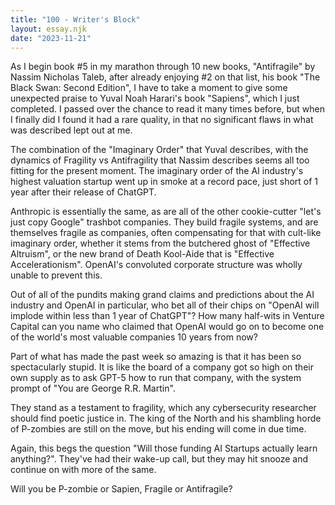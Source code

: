```yaml
---
title: "100 - Writer's Block"
layout: essay.njk
date: "2023-11-21"
---
```


As I begin book #5 in my marathon through 10 new books, "Antifragile" by Nassim Nicholas Taleb, after already enjoying #2 on that list, his book "The Black Swan: Second Edition", I have to take a moment to give some unexpected praise to Yuval Noah Harari's book "Sapiens", which I just completed. I passed over the chance to read it many times before, but when I finally did I found it had a rare quality, in that no significant flaws in what was described lept out at me.

The combination of the "Imaginary Order" that Yuval describes, with the dynamics of Fragility vs Antifragility that Nassim describes seems all too fitting for the present moment. The imaginary order of the AI industry's highest valuation startup went up in smoke at a record pace, just short of 1 year after their release of ChatGPT.

Anthropic is essentially the same, as are all of the other cookie-cutter "let's just copy Google" trashbot companies. They build fragile systems, and are themselves fragile as companies, often compensating for that with cult-like imaginary order, whether it stems from the butchered ghost of "Effective Altruism", or the new brand of Death Kool-Aide that is "Effective Accelerationism". OpenAI's convoluted corporate structure was wholly unable to prevent this.

Out of all of the pundits making grand claims and predictions about the AI industry and OpenAI in particular, who bet all of their chips on "OpenAI will implode within less than 1 year of ChatGPT"? How many half-wits in Venture Capital can you name who claimed that OpenAI would go on to become one of the world's most valuable companies 10 years from now?

Part of what has made the past week so amazing is that it has been so spectacularly stupid. It is like the board of a company got so high on their own supply as to ask GPT-5 how to run that company, with the system prompt of "You are George R.R. Martin".

They stand as a testament to fragility, which any cybersecurity researcher should find poetic justice in. The king of the North and his shambling horde of P-zombies are still on the move, but his ending will come in due time.

Again, this begs the question "Will those funding AI Startups actually learn anything?". They've had their wake-up call, but they may hit snooze and continue on with more of the same.

Will you be P-zombie or Sapien, Fragile or Antifragile?